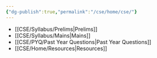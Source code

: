 ```yaml
---
{"dg-publish":true,"permalink":"/cse/home/cse/"}
---
```




- [[CSE/Syllabus/Prelims\|Prelims]]
- [[CSE/Syllabus/Mains\|Mains]]
- [[CSE/PYQ/Past Year Questions\|Past Year Questions]]
- [[CSE/Home/Resources\|Resources]]



